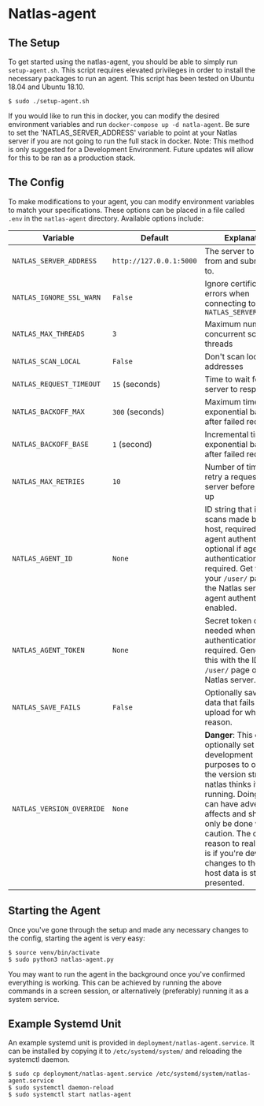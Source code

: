# Natlas-agent

The Setup
------------
To get started using the natlas-agent, you should be able to simply run `setup-agent.sh`. This script requires elevated privileges in order to install the necessary packages to run an agent. This script has been tested on Ubuntu 18.04 and Ubuntu 18.10.

```
$ sudo ./setup-agent.sh
```

If you would like to run this in docker, you can modify the desired environment variables and run ` docker-compose up -d natla-agent `.  Be sure to set the 'NATLAS_SERVER_ADDRESS' variable to point at your Natlas server if you are not going to run the full stack in docker. Note: This method is only suggested for a Development Environment. Future updates will allow for this to be ran as a production stack. 


The Config
------------
To make modifications to your agent, you can modify environment variables to match your specifications. These options can be placed in a file called `.env` in the `natlas-agent` directory. Available options include:

| Variable | Default | Explanation |
|---|---|---|
| `NATLAS_SERVER_ADDRESS` | `http://127.0.0.1:5000` | The server to get work from and submit work to. |
| `NATLAS_IGNORE_SSL_WARN` | `False` | Ignore certificate errors when connecting to `NATLAS_SERVER_ADDRESS` |
| `NATLAS_MAX_THREADS` | `3` | Maximum number of concurrent scanning threads
| `NATLAS_SCAN_LOCAL` | `False` | Don't scan local addresses
| `NATLAS_REQUEST_TIMEOUT` | `15` (seconds) | Time to wait for the server to respond
| `NATLAS_BACKOFF_MAX` | `300` (seconds) | Maximum time for exponential backoff after failed requests
| `NATLAS_BACKOFF_BASE` | `1` (second) | Incremental time for exponential backoff after failed requests
| `NATLAS_MAX_RETRIES` | `10` | Number of times to retry a request to the server before giving up
| `NATLAS_AGENT_ID` | `None` | ID string that identifies scans made by this host, required for agent authentication, optional if agent authentication is not required. Get this from your `/user/` page on the Natlas server if agent authentication is enabled.
| `NATLAS_AGENT_TOKEN` | `None` | Secret token only needed when agent authentication is required. Generate this with the ID on the `/user/` page on the Natlas server.
| `NATLAS_SAVE_FAILS` | `False` | Optionally save scan data that fails to upload for whatever reason.
| `NATLAS_VERSION_OVERRIDE` | `None` | **Danger**: This can be optionally set for development purposes to override the version string that natlas thinks it's running. Doing this can have adverse affects and should only be done with caution. The only reason to really do this is if you're developing changes to the way host data is stored and presented.


Starting the Agent
------------
Once you've gone through the setup and made any necessary changes to the config, starting the agent is very easy:

```
$ source venv/bin/activate
$ sudo python3 natlas-agent.py
```

You may want to run the agent in the background once you've confirmed everything is working. This can be achieved by running the above commands in a screen session, or alternatively (preferably) running it as a system service.


Example Systemd Unit
------------------
An example systemd unit is provided in `deployment/natlas-agent.service`. It can be installed by copying it to `/etc/systemd/system/` and reloading the systemctl daemon.

```
$ sudo cp deployment/natlas-agent.service /etc/systemd/system/natlas-agent.service
$ sudo systemctl daemon-reload
$ sudo systemctl start natlas-agent
```